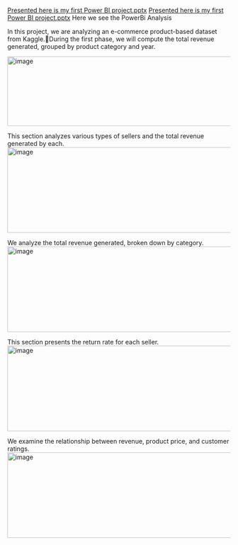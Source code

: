 [Presented here is my first Power BI project.pptx](https://github.com/user-attachments/files/21712277/Presented.here.is.my.first.Power.BI.project.pptx)
[Presented here is my first Power BI project.pptx](https://github.com/user-attachments/files/21712280/Presented.here.is.my.first.Power.BI.project.pptx)
Here we see the PowerBi Analysis

In this project, we are analyzing an e-commerce product-based dataset from Kaggle.During the first phase, we will compute the total revenue generated, grouped by product category and year.

<img width="2427" height="157" alt="image" src="https://github.com/user-attachments/assets/2a7aff42-32ca-4780-81a0-2bcd098e2b1f" />

This section analyzes various types of sellers and the total revenue generated by each.<img width="3266" height="193" alt="image" src="https://github.com/user-attachments/assets/e8c467bb-0d11-427f-8120-13b72e7185e5" />

We analyze the total revenue generated, broken down by category.<img width="2569" height="193" alt="image" src="https://github.com/user-attachments/assets/e7d4b720-1b5a-4250-8b50-acefc970ff4f" />

This section presents the return rate for each seller.<img width="1999" height="193" alt="image" src="https://github.com/user-attachments/assets/9f1c4519-4b5a-4009-b1eb-a7883cd374a9" />



We examine the relationship between revenue, product price, and customer ratings.<img width="3210" height="193" alt="image" src="https://github.com/user-attachments/assets/80084378-b31a-4dda-8af7-9d07ae2432fd" />
